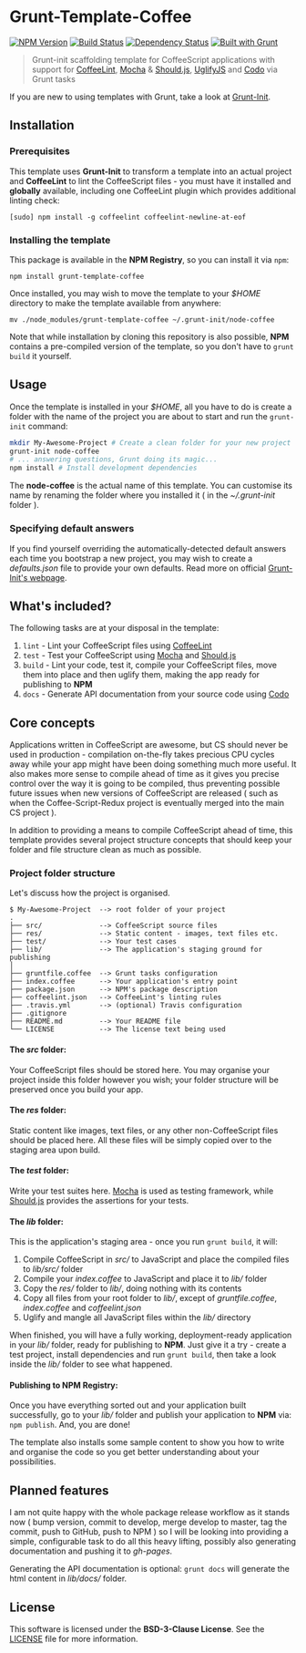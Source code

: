 Grunt-Template-Coffee
=====================
[![NPM Version](https://badge.fury.io/js/grunt-template-coffee.png)](https://npmjs.org/package/grunt-template-coffee)
[![Build Status](https://secure.travis-ci.org/Dreamscapes/Grunt-Template-Coffee.png)](http://travis-ci.org/Dreamscapes/Grunt-Template-Coffee)
[![Dependency Status](https://gemnasium.com/Dreamscapes/Grunt-Template-Coffee.png)](https://gemnasium.com/Dreamscapes/Grunt-Template-Coffee)
[![Built with Grunt](https://cdn.gruntjs.com/builtwith.png)](http://gruntjs.com)

> Grunt-init scaffolding template for CoffeeScript applications with support for [CoffeeLint](http://coffeelint.org), [Mocha](http://visionmedia.github.io/mocha) & [Should.js](https://github.com/visionmedia/should.js), [UglifyJS](https://github.com/mishoo/UglifyJS2) and [Codo](https://github.com/coffeedoc/codo) via Grunt tasks

If you are new to using templates with Grunt, take a look at [Grunt-Init](http://gruntjs.com/project-scaffolding).

## Installation

### Prerequisites

This template uses **Grunt-Init** to transform a template into an actual project and **CoffeeLint** to lint the CoffeeScript files - you must have it installed and **globally** available, including one CoffeeLint plugin which provides additional linting check:

`[sudo] npm install -g coffeelint coffeelint-newline-at-eof`

### Installing the template

This package is available in the **NPM Registry**, so you can install it via `npm`:

`npm install grunt-template-coffee`

Once installed, you may wish to move the template to your *$HOME* directory to make the template available from anywhere:

`mv ./node_modules/grunt-template-coffee ~/.grunt-init/node-coffee`

Note that while installation by cloning this repository is also possible, **NPM** contains a pre-compiled version of the template, so you don't have to `grunt build` it yourself.

## Usage

Once the template is installed in your *$HOME*, all you have to do is create a folder with the name of the project you are about to start and run the `grunt-init` command:

```sh
mkdir My-Awesome-Project # Create a clean folder for your new project
grunt-init node-coffee
# ... answering questions, Grunt doing its magic...
npm install # Install development dependencies
```

The **node-coffee** is the actual name of this template. You can customise its name by renaming the folder where you installed it ( in the *~/.grunt-init* folder ).

### Specifying default answers

If you find yourself overriding the automatically-detected default answers each time you bootstrap a new project, you may wish to create a *defaults.json* file to provide your own defaults. Read more on official [Grunt-Init's webpage](http://gruntjs.com/project-scaffolding#specifying-default-prompt-answers).

## What's included?

The following tasks are at your disposal in the template:

1. `lint` - Lint your CoffeeScript files using [CoffeeLint](http://coffeelint.org)
1. `test` - Test your CoffeeScript using [Mocha](http://visionmedia.github.io/mocha) and [Should.js](https://github.com/visionmedia/should.js)
1. `build` - Lint your code, test it, compile your CoffeeScript files, move them into place and then uglify them, making the app ready for publishing to **NPM**
1. `docs` - Generate API documentation from your source code using [Codo](https://github.com/coffeedoc/codo)

## Core concepts

Applications written in CoffeeScript are awesome, but CS should never be used in production - compilation on-the-fly takes precious CPU cycles away while your app might have been doing something much more useful. It also makes more sense to compile ahead of time as it gives you precise control over the way it is going to be compiled, thus preventing possible future issues when new versions of CoffeeScript are released ( such as when the Coffee-Script-Redux project is eventually merged into the main CS project ).

In addition to providing a means to compile CoffeeScript ahead of time, this template provides several project structure concepts that should keep your folder and file structure clean as much as possible.

### Project folder structure

Let's discuss how the project is organised.

```
$ My-Awesome-Project  --> root folder of your project
.
├── src/              --> CoffeeScript source files
├── res/              --> Static content - images, text files etc.
├── test/             --> Your test cases
├── lib/              --> The application's staging ground for publishing
│
├── gruntfile.coffee  --> Grunt tasks configuration
├── index.coffee      --> Your application's entry point
├── package.json      --> NPM's package description
├── coffeelint.json   --> CoffeeLint's linting rules
├── .travis.yml       --> (optional) Travis configuration
├── .gitignore
├── README.md         --> Your README file
└── LICENSE           --> The license text being used
```

#### The *src* folder:
Your CoffeeScript files should be stored here. You may organise your project inside this folder however you wish; your folder structure will be preserved once you build your app.

#### The *res* folder:
Static content like images, text files, or any other non-CoffeeScript files should be placed here. All these files will be simply copied over to the staging area upon build.

#### The *test* folder:
Write your test suites here. [Mocha](http://visionmedia.github.io/mocha) is used as testing framework, while [Should.js](https://github.com/visionmedia/should.js) provides the assertions for your tests.

#### The *lib* folder:
This is the application's staging area - once you run `grunt build`, it will:

1. Compile CoffeeScript in *src/* to JavaScript and place the compiled files to *lib/src/* folder
1. Compile your *index.coffee* to JavaScript and place it to *lib/* folder
1. Copy the *res/* folder to *lib/*, doing nothing with its contents
1. Copy all files from your root folder to *lib/*, except of *gruntfile.coffee*, *index.coffee* and *coffeelint.json*
1. Uglify and mangle all JavaScript files within the *lib/* directory

When finished, you will have a fully working, deployment-ready application in your *lib/* folder, ready for publishing to **NPM**. Just give it a try - create a test project, install dependencies and run `grunt build`, then take a look inside the *lib/* folder to see what happened.

#### Publishing to **NPM Registry**:
Once you have everything sorted out and your application built successfully, go to your *lib/* folder and publish your application to **NPM** via: `npm publish`. And, you are done!

The template also installs some sample content to show you how to write and organise the code so you get better understanding about your possibilities.

## Planned features

I am not quite happy with the whole package release workflow as it stands now ( bump version, commit to develop, merge develop to master, tag the commit, push to GitHub, push to NPM ) so I will be looking into providing a simple, configurable task to do all this heavy lifting, possibly also generating documentation and pushing it to *gh-pages*.

Generating the API documentation is optional: `grunt docs` will generate the html content in *lib/docs/* folder.

## License

This software is licensed under the **BSD-3-Clause License**. See the [LICENSE](LICENSE) file for more information.
